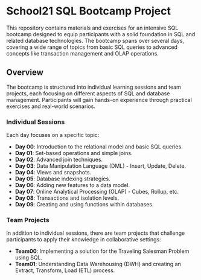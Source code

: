 # School21 SQL Bootcamp Project

This repository contains materials and exercises for an intensive SQL bootcamp designed to equip participants with a solid foundation in SQL and related database technologies. The bootcamp spans over several days, covering a wide range of topics from basic SQL queries to advanced concepts like transaction management and OLAP operations.

## Overview

The bootcamp is structured into individual learning sessions and team projects, each focusing on different aspects of SQL and database management. Participants will gain hands-on experience through practical exercises and real-world scenarios.

### Individual Sessions

Each day focuses on a specific topic:

- **Day 00**: Introduction to the relational model and basic SQL queries.
- **Day 01**: Set-based operations and simple joins.
- **Day 02**: Advanced join techniques.
- **Day 03**: Data Manipulation Language (DML) - Insert, Update, Delete.
- **Day 04**: Views and snapshots.
- **Day 05**: Database indexing strategies.
- **Day 06**: Adding new features to a data model.
- **Day 07**: Online Analytical Processing (OLAP) - Cubes, Rollup, etc.
- **Day 08**: Transactions and isolation levels.
- **Day 09**: Creating and using functions within databases.

### Team Projects

In addition to individual sessions, there are team projects that challenge participants to apply their knowledge in collaborative settings:

- **Team00**: Implementing a solution for the Traveling Salesman Problem using SQL.
- **Team01**: Understanding Data Warehousing (DWH) and creating an Extract, Transform, Load (ETL) process.